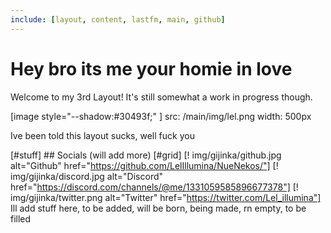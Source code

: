 ```yaml
---
include: [layout, content, lastfm, main, github]
---
```


# Hey bro its me your homie in love

Welcome to my 3rd Layout! It's still somewhat a work in progress though.

[image style="--shadow:#30493f;" ]
    src: /main/img/lel.png
    width: 500px

Ive been told this layout sucks, well fuck you

[#stuff]
    ## Socials (will add more)
    [#grid]
        [! img/gijinka/github.jpg alt="Github" href="https://github.com/LelIllumina/NueNekos/"]
        [! img/gijinka/discord.jpg alt="Discord" href="https://discord.com/channels/@me/1331059585896677378"]
        [! img/gijinka/twitter.png alt="Twitter" href="https://twitter.com/Lel_illumina"]
    Ill add stuff here, to be added, will be born, being made, rn empty, to be filled

